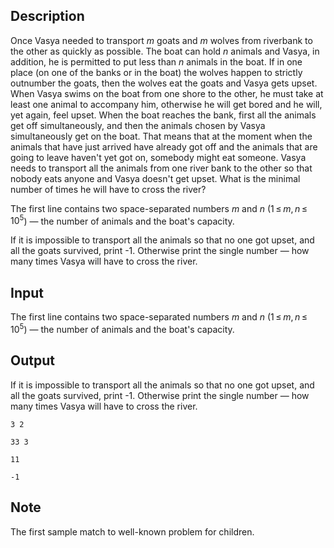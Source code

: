 ## Description

<div><p>Once Vasya needed to transport <span class="tex-span"><i>m</i></span> goats and <span class="tex-span"><i>m</i></span> wolves from riverbank to the other as quickly as possible. The boat can hold <span class="tex-span"><i>n</i></span> animals and Vasya, in addition, he is permitted to put less than <span class="tex-span"><i>n</i></span> animals in the boat. If in one place (on one of the banks or in the boat) the wolves happen to strictly outnumber the goats, then the wolves eat the goats and Vasya gets upset. When Vasya swims on the boat from one shore to the other, he must take at least one animal to accompany him, otherwise he will get bored and he will, yet again, feel upset. When the boat reaches the bank, first all the animals get off simultaneously, and then the animals chosen by Vasya simultaneously get on the boat. That means that at the moment when the animals that have just arrived have already got off and the animals that are going to leave haven't yet got on, somebody might eat someone. Vasya needs to transport all the animals from one river bank to the other so that nobody eats anyone and Vasya doesn't get upset. What is the minimal number of times he will have to cross the river?</p></div><div class="input-specification"><p>The first line contains two space-separated numbers <span class="tex-span"><i>m</i></span> and <span class="tex-span"><i>n</i></span> (<span class="tex-span">1 ≤ <i>m</i>, <i>n</i> ≤ 10<sup class="upper-index">5</sup></span>) — the number of animals and the boat's capacity.</p></div><div class="output-specification"><p>If it is impossible to transport all the animals so that no one got upset, and all the goats survived, print -1. Otherwise print the single number — how many times Vasya will have to cross the river.</p></div>

## Input

<p>The first line contains two space-separated numbers <span class="tex-span"><i>m</i></span> and <span class="tex-span"><i>n</i></span> (<span class="tex-span">1 ≤ <i>m</i>, <i>n</i> ≤ 10<sup class="upper-index">5</sup></span>) — the number of animals and the boat's capacity.</p>

## Output

<p>If it is impossible to transport all the animals so that no one got upset, and all the goats survived, print -1. Otherwise print the single number — how many times Vasya will have to cross the river.</p>





```input1
3 2

```




```input2
33 3

```




```output1
11

```




```output2
-1

```



## Note

<p>The first sample match to well-known problem for children.</p>
